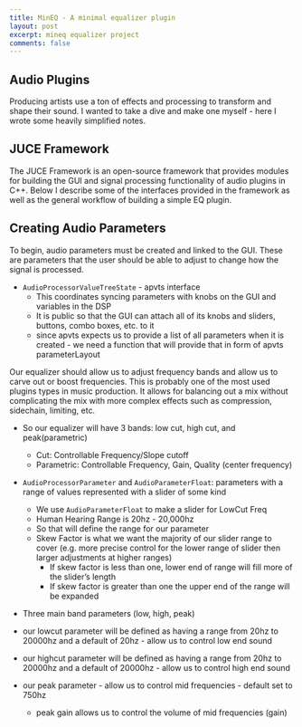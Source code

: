 ```yaml
---
title: MinEQ - A minimal equalizer plugin
layout: post
excerpt: mineq equalizer project
comments: false
---
```

<script defer src="/_vercel/insights/script.js"></script>

## Audio Plugins

Producing artists use a ton of effects and processing to transform and shape their sound. I wanted to take a dive and make one myself - here I wrote some heavily simplified notes.

## JUCE Framework

The JUCE Framework is an open-source framework that provides modules for building the GUI and signal processing functionality of audio plugins in C++. Below I describe some of the interfaces provided in the framework as well as the general workflow of building a simple EQ plugin.

## Creating Audio Parameters

To begin, audio parameters must be created and linked to the GUI. These are parameters that the user should be able to adjust to change how the signal is processed.

- ```AudioProcessorValueTreeState``` - apvts interface
    - This coordinates syncing parameters with knobs on the GUI and variables in the DSP
    - It is public so that the GUI can attach all of its knobs and sliders, buttons, combo boxes, etc. to it
    - since apvts expects us to provide a list of all parameters when it is created - we need a function that will provide that in form of apvts parameterLayout

Our equalizer should allow us to adjust frequency bands and allow us to carve out or boost frequencies. This is probably one of the most used plugins types in music production. It allows for balancing out a mix without complicating the mix with more complex effects such as compression, sidechain, limiting, etc.

- So our equalizer will have 3 bands: low cut, high cut, and peak(parametric)
    - Cut: Controllable Frequency/Slope cutoff
    - Parametric: Controllable Frequency, Gain, Quality (center frequency)

- ```AudioProcessorParameter``` and ```AudioParameterFloat```: parameters with a range of values represented with a slider of some kind
    - We use ```AudioParameterFloat``` to make a slider for LowCut Freq
    - Human Hearing Range is 20hz - 20,000hz
    - So that will define the range for our parameter
    - Skew Factor is what we want the majority of our slider range to cover (e.g. more precise control for the lower range of slider then larger adjustments at higher ranges)
        - If skew factor is less than one, lower end of range will fill more of the slider’s length
        - If skew factor is greater than one the upper end of the range will be expanded
- Three main band parameters (low, high, peak)
- our lowcut parameter will be defined as having a range from 20hz to 20000hz and a default of 20hz - allow us to control low end sound
- our highcut parameter will be defined as having a range from 20hz to 20000hz and a default of 20000hz - allow us to control high end sound
- our peak parameter - allow us to control mid frequencies - default set to 750hz
    - peak gain allows us to control the volume of mid frequencies (gain)